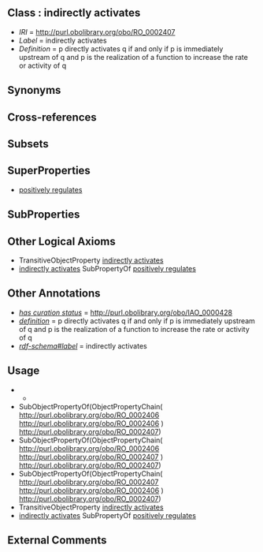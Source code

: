 
## Class : indirectly activates

 * *IRI* = http://purl.obolibrary.org/obo/RO_0002407
 * *Label* = indirectly activates
 * *Definition* = p directly activates q if and only if p is immediately upstream of q and p is the realization of a function to increase the rate or activity of q

## Synonyms


## Cross-references


## Subsets


## SuperProperties

 * [positively regulates](../../RO/13/RO_0002213.md)

## SubProperties


## Other Logical Axioms

 * TransitiveObjectProperty [indirectly activates](../../RO/07/RO_0002407.md)
 * [indirectly activates](../../RO/07/RO_0002407.md) SubPropertyOf [positively regulates](../../RO/13/RO_0002213.md)

## Other Annotations

 * *[has curation status](../../IAO/14/IAO_0000114.md)* = http://purl.obolibrary.org/obo/IAO_0000428
 * *[definition](../../IAO/15/IAO_0000115.md)* = p directly activates q if and only if p is immediately upstream of q and p is the realization of a function to increase the rate or activity of q
 * *[rdf-schema#label](../../el/rdf-schema#label.md)* = indirectly activates

## Usage

 * -
 * SubObjectPropertyOf(ObjectPropertyChain( <http://purl.obolibrary.org/obo/RO_0002406> <http://purl.obolibrary.org/obo/RO_0002406> ) <http://purl.obolibrary.org/obo/RO_0002407>)
 * SubObjectPropertyOf(ObjectPropertyChain( <http://purl.obolibrary.org/obo/RO_0002406> <http://purl.obolibrary.org/obo/RO_0002407> ) <http://purl.obolibrary.org/obo/RO_0002407>)
 * SubObjectPropertyOf(ObjectPropertyChain( <http://purl.obolibrary.org/obo/RO_0002407> <http://purl.obolibrary.org/obo/RO_0002406> ) <http://purl.obolibrary.org/obo/RO_0002407>)
 * TransitiveObjectProperty [indirectly activates](../../RO/07/RO_0002407.md)
 * [indirectly activates](../../RO/07/RO_0002407.md) SubPropertyOf [positively regulates](../../RO/13/RO_0002213.md)

## External Comments

